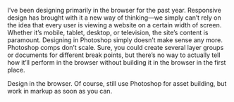 

I’ve been designing primarily in the browser for the past year. Responsive design has brought with it a
new way of thinking—we simply can’t rely on the idea that every user is viewing a website on a certain
width of screen. Whether it’s mobile, tablet, desktop, or television, the site’s content is
paramount. Designing in Photoshop simply doesn’t make sense any more. Photoshop comps don’t scale.
Sure, you could create several layer groups or documents for different break points, but there’s no way
to actually tell how it’ll perform in the browser without building it in the browser in the first
place.

Design in the browser. Of course, still use Photoshop for asset building, but work in markup as soon as you
can.